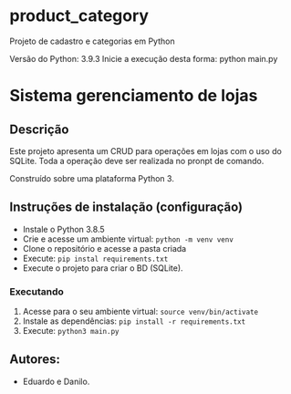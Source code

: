 # product_category
Projeto de cadastro e categorias em Python

Versão do Python: 3.9.3
Inicie a execução desta forma: python main.py


# Sistema gerenciamento de lojas
## Descrição
Este projeto apresenta um CRUD para operações em lojas com o uso do SQLite. Toda a operação deve ser realizada no pronpt de comando.

Construído sobre uma plataforma Python 3.

## Instruções de instalação (configuração)

- Instale o Python 3.8.5
- Crie e acesse um ambiente virtual: `python -m venv venv`
- Clone o repositório e acesse a pasta criada
- Execute: `pip instal requirements.txt`
- Execute o projeto para criar o BD (SQLite).

### Executando

1. Acesse para o seu ambiente virtual: `source venv/bin/activate`
1. Instale as dependências: `pip install -r requirements.txt`
1. Execute: `python3 main.py`


## Autores:
- Eduardo e Danilo.